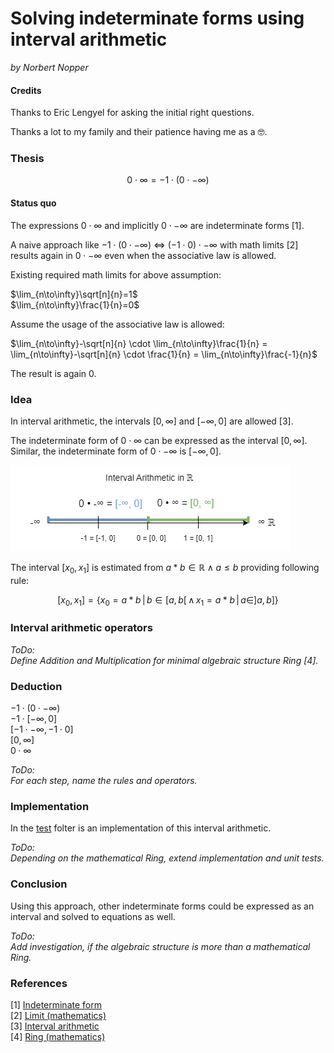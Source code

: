 # Solving indeterminate forms using interval arithmetic

*by Norbert Nopper*

#### Credits

Thanks to Eric Lengyel for asking the initial right questions.

Thanks a lot to my family and their patience having me as a 🤓.

### Thesis

$$0 \cdot ∞ = -1 \cdot (0 \cdot -∞)$$

#### Status quo

The expressions $0 \cdot ∞$ and implicitly $0 \cdot -∞$ are indeterminate forms [1].

A naive approach like $-1 \cdot (0 \cdot -∞)$ <=> $(-1 \cdot 0) \cdot -∞$ with math limits [2] results again in $0 \cdot -∞$ even when the associative law is allowed.

Existing required math limits for above assumption:

$\lim_{n\to\infty}\sqrt[n]{n}=1$  
$\lim_{n\to\infty}\frac{1}{n}=0$  

Assume the usage of the associative law is allowed:

$\lim_{n\to\infty}-\sqrt[n]{n} \cdot \lim_{n\to\infty}\frac{1}{n} = \lim_{n\to\infty}-\sqrt[n]{n} \cdot \frac{1}{n} = \lim_{n\to\infty}\frac{-1}{n}$

The result is again 0.

### Idea

In interval arithmetic, the intervals $[0, ∞]$ and $[-∞, 0]$ are allowed [3].

The indeterminate form of $0 \cdot ∞$ can be expressed as the interval $[0, ∞]$.  
Similar, the indeterminate form of $0 \cdot -∞$ is $[-∞, 0]$.

![](illustrations/visual_interval_arithmetic.png)

The interval $[x_0, x_1]$ is estimated from $a * b \in \mathbb R \land a \le b$ providing following rule:

$$[x_0, x_1] = \{ x_0 = a * b \, | \, b \in [a, b[ \, \land \, x_1 = a * b  \, | \, a \in ]a, b] \}$$

### Interval arithmetic operators

*ToDo:*  
*Define Addition and Multiplication for minimal algebraic structure Ring [4].*

### Deduction

$-1 \cdot (0 \cdot -∞)$  
$-1 \cdot [-∞, 0]$  
$[-1 \cdot -∞, -1 \cdot 0]$  
$[0, ∞]$  
$0 \cdot ∞$

*ToDo:*  
*For each step, name the rules and operators.*

### Implementation

In the [test](test/) folter is an implementation of this interval arithmetic.   

*ToDo:*  
*Depending on the mathematical Ring, extend implementation and unit tests.*

### Conclusion

Using this approach, other indeterminate forms could be expressed as an interval and solved to equations as well.

*ToDo:*  
*Add investigation, if the algebraic structure is more than a mathematical Ring.*

### References

[1] [Indeterminate form](https://en.wikipedia.org/wiki/Indeterminate_form)  
[2] [Limit (mathematics)](https://en.wikipedia.org/wiki/Limit_(mathematics))  
[3] [Interval arithmetic](https://en.wikipedia.org/wiki/Interval_arithmetic)  
[4] [Ring (mathematics)](https://en.wikipedia.org/wiki/Ring_(mathematics))
